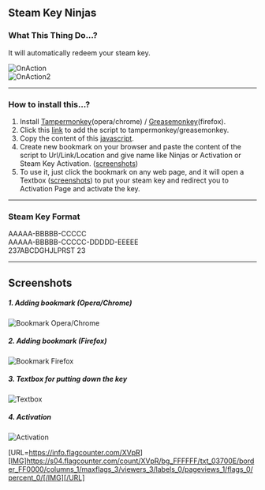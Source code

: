 ## Steam Key Ninjas

### What This Thing Do...?
It will automatically redeem your steam key.

![OnAction](https://github.com/mahadi22/Steam-Key-Ninjas/blob/master/picture/onAction.gif?raw=true)         
![OnAction2](https://github.com/mahadi22/Steam-Key-Ninjas/blob/master/picture/onAction2.gif?raw=true)

---

### How to install this...?
1. Install [Tampermonkey](https://chrome.google.com/webstore/detail/tampermonkey/dhdgffkkebhmkfjojejmpbldmpobfkfo)(opera/chrome) / [Greasemonkey](https://addons.mozilla.org/en-US/firefox/addon/greasemonkey/)(firefox).
2. Click this [link](https://github.com/mahadi22/Steam-Key-Ninjas/raw/master/SteamKeyNinjas.user.js) to add the script to tampermonkey/greasemonkey.                             
3. Copy the content of this [javascript](https://github.com/mahadi22/Steam-Key-Ninjas/raw/master/Bookmark.js).
4. Create new bookmark on your browser and paste the content of the script to Url/Link/Location and give name like Ninjas or Activation or Steam Key Activation. ([screenshots](https://github.com/mahadi22/Steam-Key-Ninjas#1-adding-bookmark-operachrome))
5. To use it, just click the bookmark on any web page, and it will open a Textbox ([screenshots](https://github.com/mahadi22/Steam-Key-Ninjas#3-textbox-for-putting-down-the-key)) to put your steam key and redirect you to Activation Page and activate the key.

---

### Steam Key Format
AAAAA-BBBBB-CCCCC                
AAAAA-BBBBB-CCCCC-DDDDD-EEEEE                 
237ABCDGHJLPRST 23    

---

## Screenshots
##### 1. Adding bookmark (Opera/Chrome)                                   
![Bookmark Opera/Chrome](https://github.com/mahadi22/Steam-Key-Ninjas/blob/master/picture/operaChromeBookmark.png?raw=true)  

##### 2. Adding bookmark (Firefox)
![Bookmark Firefox](https://github.com/mahadi22/Steam-Key-Ninjas/blob/master/picture/firefoxBookmark.png?raw=true)  

##### 3. Textbox for putting down the key                                     
![Textbox](https://github.com/mahadi22/Steam-Key-Ninjas/blob/master/picture/textbox.png?raw=true)

##### 4. Activation                
![Activation](https://github.com/mahadi22/Steam-Key-Ninjas/blob/master/picture/activation.png?raw=true)

     
[URL=https://info.flagcounter.com/XVpR][IMG]https://s04.flagcounter.com/count/XVpR/bg_FFFFFF/txt_03700E/border_FF0000/columns_1/maxflags_3/viewers_3/labels_0/pageviews_1/flags_0/percent_0/[/IMG][/URL]
